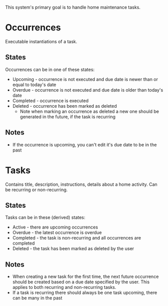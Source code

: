 This system's primary goal is to handle home maintenance tasks. 


# Occurrences
Executable instantiations of a task.  

## States

Occurrences can be in one of these states:
- Upcoming - occurrence is not executed and due date is newer than or equal to today's date
- Overdue - occurrence is not executed and due date is older than today's date
- Completed - occurrence is executed
- Deleted - occurrence has been marked as deleted
	- Note when marking an occurrence as deleted a new one should be generated in the future, if the task is recurring

## Notes
- If the occurrence is upcoming, you can't edit it's due date to be in the past

# Tasks
Contains title, description, instructions, details about a home activity.  Can be recurring or non-recurring. 

## States

Tasks can be in these (derived) states:

- Active - there are upcoming occurrences
- Overdue - the latest occurrence is overdue
- Completed - the task is non-recurring and all occurrences are completed
- Deleted - the task has been marked as deleted by the user

## Notes	
- When creating a new task for the first time, the next future occurrence should be created based on a due date specified by the user.  This applies to both recurring and non-recurring tasks.
- If a task is recurring there should always be one task upcoming, there can be many in the past


